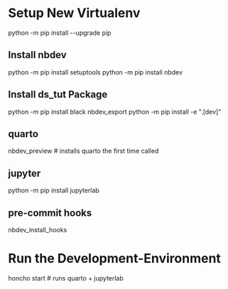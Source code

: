 # Setup New Virtualenv
python -m pip install --upgrade pip

## Install nbdev
python -m pip install setuptools
python -m pip install nbdev

## Install ds_tut Package
python -m pip install black
nbdev_export
python -m pip install -e ".[dev]"

## quarto
nbdev_preview  # installs quarto the first time called

## jupyter
python -m pip install jupyterlab

## pre-commit hooks
nbdev_install_hooks

# Run the Development-Environment
honcho start  # runs quarto + jupyterlab
